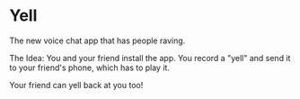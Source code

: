# Yell
The new voice chat app that has people raving.

The Idea:
You and your friend install the app.
You record a "yell" and send it to your
friend's phone, which has to play it.

Your friend can yell back at you too!
